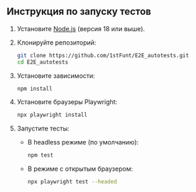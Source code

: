 ## Инструкция по запуску тестов

1. Установите [Node.js](https://nodejs.org/) (версия 18 или выше).

2. Клонируйте репозиторий:

   ```bash
   git clone https://github.com/1stFunt/E2E_autotests.git
   cd E2E_autotests
   ```

3. Установите зависимости:

   ```bash
   npm install
   ```

4. Установите браузеры Playwright:

   ```bash
   npx playwright install
   ```

5. Запустите тесты:

   - В headless режиме (по умолчанию):

     ```bash
     npm test
     ```

   - В режиме с открытым браузером:

     ```bash
     npx playwright test --headed
     ```